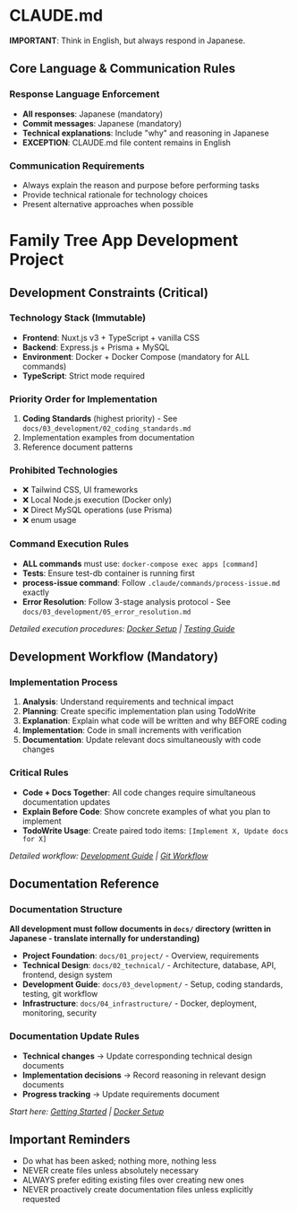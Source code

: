 # CLAUDE.md

**IMPORTANT**: Think in English, but always respond in Japanese.

## Core Language & Communication Rules

### Response Language Enforcement
- **All responses**: Japanese (mandatory)
- **Commit messages**: Japanese (mandatory)
- **Technical explanations**: Include "why" and reasoning in Japanese
- **EXCEPTION**: CLAUDE.md file content remains in English

### Communication Requirements
- Always explain the reason and purpose before performing tasks
- Provide technical rationale for technology choices
- Present alternative approaches when possible

# Family Tree App Development Project

## Development Constraints (Critical)

### Technology Stack (Immutable)
- **Frontend**: Nuxt.js v3 + TypeScript + vanilla CSS
- **Backend**: Express.js + Prisma + MySQL
- **Environment**: Docker + Docker Compose (mandatory for ALL commands)
- **TypeScript**: Strict mode required

### Priority Order for Implementation
1. **Coding Standards** (highest priority) - See `docs/03_development/02_coding_standards.md`
2. Implementation examples from documentation
3. Reference document patterns

### Prohibited Technologies
- ❌ Tailwind CSS, UI frameworks
- ❌ Local Node.js execution (Docker only)
- ❌ Direct MySQL operations (use Prisma)
- ❌ enum usage

### Command Execution Rules
- **ALL commands** must use: `docker-compose exec apps [command]`
- **Tests**: Ensure test-db container is running first
- **process-issue command**: Follow `.claude/commands/process-issue.md` exactly
- **Error Resolution**: Follow 3-stage analysis protocol - See `docs/03_development/05_error_resolution.md`

*Detailed execution procedures: [Docker Setup](./docs/04_infrastructure/01_docker_setup.md) | [Testing Guide](./docs/03_development/03_testing_guide.md)*

## Development Workflow (Mandatory)

### Implementation Process
1. **Analysis**: Understand requirements and technical impact
2. **Planning**: Create specific implementation plan using TodoWrite
3. **Explanation**: Explain what code will be written and why BEFORE coding
4. **Implementation**: Code in small increments with verification
5. **Documentation**: Update relevant docs simultaneously with code changes

### Critical Rules
- **Code + Docs Together**: All code changes require simultaneous documentation updates
- **Explain Before Code**: Show concrete examples of what you plan to implement
- **TodoWrite Usage**: Create paired todo items: `[Implement X, Update docs for X]`

*Detailed workflow: [Development Guide](./docs/03_development/) | [Git Workflow](./docs/03_development/04_git_workflow.md)*

## Documentation Reference

### Documentation Structure
**All development must follow documents in `docs/` directory (written in Japanese - translate internally for understanding)**

- **Project Foundation**: `docs/01_project/` - Overview, requirements
- **Technical Design**: `docs/02_technical/` - Architecture, database, API, frontend, design system
- **Development Guide**: `docs/03_development/` - Setup, coding standards, testing, git workflow
- **Infrastructure**: `docs/04_infrastructure/` - Docker, deployment, monitoring, security

### Documentation Update Rules
- **Technical changes** → Update corresponding technical design documents
- **Implementation decisions** → Record reasoning in relevant design documents
- **Progress tracking** → Update requirements document

*Start here: [Getting Started](./docs/03_development/01_getting_started.md) | [Docker Setup](./docs/04_infrastructure/01_docker_setup.md)*

## Important Reminders

- Do what has been asked; nothing more, nothing less
- NEVER create files unless absolutely necessary
- ALWAYS prefer editing existing files over creating new ones
- NEVER proactively create documentation files unless explicitly requested
